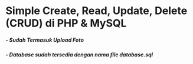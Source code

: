 # Simple Create, Read, Update, Delete (CRUD) di PHP & MySQL

##### - Sudah Termasuk Upload Foto

##### - Database sudah tersedia dengan nama file **database.sql**

